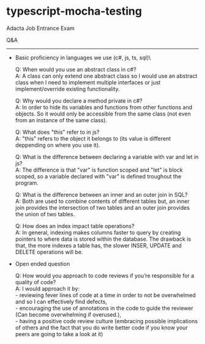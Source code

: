 # typescript-mocha-testing
Adacta Job Entrance Exam

Q&A

---

- Basic proficiency in languages we use (c#, js, ts, sql)\

    Q: When would you use an abstract class in c#?\
    A: A class can only extend one abstract class so I would use an abstract class when I need to implement multiple interfaces or just implement/override existing functionality. 
                
    Q: Why would you declare a method private in c#?\
    A: In order to hide its variables and functions from other functions and objects. So it would only be accessible from the same class (not even from an instance of the same class).
    
    Q: What does "this" refer to in js?\
    A: "this" refers to the object it belongs to (its value is different deppending on where you use it).

    Q: What is the difference between declaring a variable with var and let in js?\
    A: The difference is that "var" is function scoped and "let" is block scoped, so a variable declared with "var" is defined troughout the program.

    Q: What is the difference between an inner and an outer join in SQL?\
    A: Both are used to combine contents of different tables but, an inner join provides the intersection of two tables and an outer join provides the union of two tables.

    Q: How does an index impact table operations?\
    A: In general, indexing makes columns faster to query by creating pointers to where data is stored within the database. The drawback is that, the more indexes a table has, the slower INSER, UPDATE and DELETE operations will be.

- Open ended question

    Q: How would you approach to code reviews if you’re responsible for a quality of code?\
    A: I would approach it by:\
       - reviewing fever lines of code at a time in order to not be overwhelmed and so I can effectively find defects,\
       - encouraging the use of annotations in the code to guide the reviewer (Can become overwhelming if overused.),\
       - having a positive code review culture (embracing possible implications of others and the fact that you do write better code if you know your peers are going to take a look at it)
